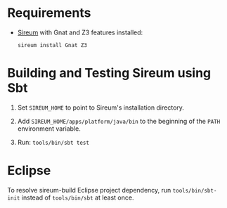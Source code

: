 Requirements
============

* [Sireum](http://sireum.org) with Gnat and Z3 features installed:

  `sireum install Gnat Z3`


Building and Testing Sireum using Sbt
=====================================

1. Set `SIREUM_HOME` to point to Sireum's installation directory.

2. Add `SIREUM_HOME/apps/platform/java/bin` to the beginning of the 
   `PATH` environment variable. 

3. Run: `tools/bin/sbt test`


Eclipse
=======

To resolve sireum-build Eclipse project dependency, run `tools/bin/sbt-init` 
instead of `tools/bin/sbt` at least once.
